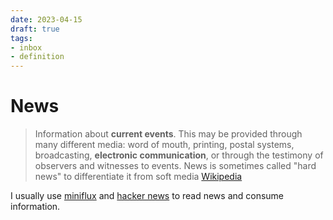 ```yaml
---
date: 2023-04-15
draft: true
tags:
- inbox
- definition
---
```


# News

> Information about **current events**. This may be provided through many
> different media: word of mouth, printing, postal systems, broadcasting,
> **electronic communication**, or through the testimony of observers and
> witnesses to events.
> News is sometimes called "hard news" to differentiate it from soft media
> [Wikipedia](https://en.wikipedia.org/wiki/News)

I usually use [miniflux](./miniflux.md) and [hacker news](./hacker%20news.md) to read
news and consume information.